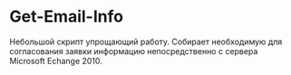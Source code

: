 # Get-Email-Info
Небольшой скрипт упрощающий работу. Собирает необходимую для согласования заявки информацию непосредственно с сервера Microsoft Echange 2010.
